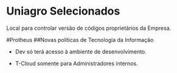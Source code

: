 # Uniagro Selecionados

Local para controlar versão de códigos proprietários da Empresa.


#Protheus
##Novas políticas de Tecnologia da Informação

- Dev só terá acesso à ambiente de desenvolvimento.

- T-Cloud somente para Administradores internos.
